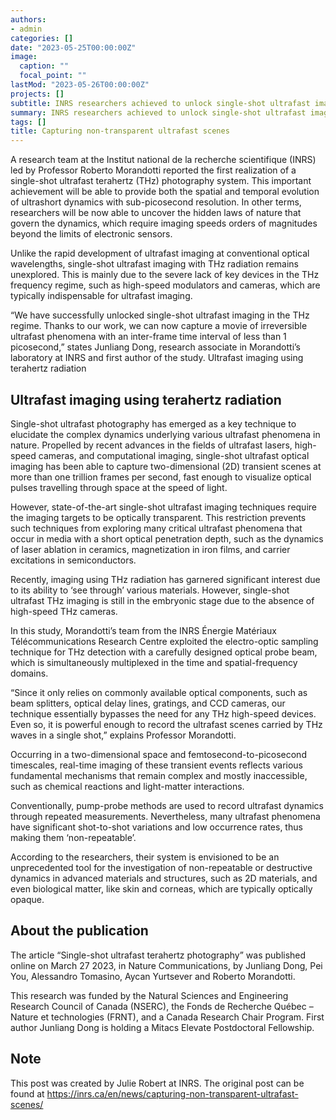 ```yaml
---
authors:
- admin
categories: []
date: "2023-05-25T00:00:00Z"
image:
  caption: ""
  focal_point: ""
lastMod: "2023-05-26T00:00:00Z"
projects: []
subtitle: INRS researchers achieved to unlock single-shot ultrafast imaging in terahertz system.
summary: INRS researchers achieved to unlock single-shot ultrafast imaging in terahertz system.
tags: []
title: Capturing non-transparent ultrafast scenes
---
```


A research team at the Institut national de la recherche scientifique (INRS) led by Professor Roberto Morandotti reported the first realization of a single-shot ultrafast terahertz (THz) photography system. This important achievement will be able to provide both the spatial and temporal evolution of ultrashort dynamics with sub-picosecond resolution. In other terms, researchers will be now able to uncover the hidden laws of nature that govern the dynamics, which require imaging speeds orders of magnitudes beyond the limits of electronic sensors.

Unlike the rapid development of ultrafast imaging at conventional optical wavelengths, single-shot ultrafast imaging with THz radiation remains unexplored. This is mainly due to the severe lack of key devices in the THz frequency regime, such as high-speed modulators and cameras, which are typically indispensable for ultrafast imaging.

“We have successfully unlocked single-shot ultrafast imaging in the THz regime. Thanks to our work, we can now capture a movie of irreversible ultrafast phenomena with an inter-frame time interval of less than 1 picosecond,” states Junliang Dong, research associate in Morandotti’s laboratory at INRS and first author of the study.
Ultrafast imaging using terahertz radiation

## Ultrafast imaging using terahertz radiation

Single-shot ultrafast photography has emerged as a key technique to elucidate the complex dynamics underlying various ultrafast phenomena in nature. Propelled by recent advances in the fields of ultrafast lasers, high-speed cameras, and computational imaging, single-shot ultrafast optical imaging has been able to capture two-dimensional (2D) transient scenes at more than one trillion frames per second, fast enough to visualize optical pulses travelling through space at the speed of light.

However, state-of-the-art single-shot ultrafast imaging techniques require the imaging targets to be optically transparent. This restriction prevents such techniques from exploring many critical ultrafast phenomena that occur in media with a short optical penetration depth, such as the dynamics of laser ablation in ceramics, magnetization in iron films, and carrier excitations in semiconductors.

Recently, imaging using THz radiation has garnered significant interest due to its ability to ‘see through’ various materials. However, single-shot ultrafast THz imaging is still in the embryonic stage due to the absence of high-speed THz cameras.

In this study, Morandotti’s team from the INRS Énergie Matériaux Télécommunications Research Centre exploited the electro-optic sampling technique for THz detection with a carefully designed optical probe beam, which is simultaneously multiplexed in the time and spatial-frequency domains.

“Since it only relies on commonly available optical components, such as beam splitters, optical delay lines, gratings, and CCD cameras, our technique essentially bypasses the need for any THz high-speed devices. Even so, it is powerful enough to record the ultrafast scenes carried by THz waves in a single shot,” explains Professor Morandotti.

Occurring in a two-dimensional space and femtosecond-to-picosecond timescales, real-time imaging of these transient events reflects various fundamental mechanisms that remain complex and mostly inaccessible, such as chemical reactions and light-matter interactions.

Conventionally, pump-probe methods are used to record ultrafast dynamics through repeated measurements. Nevertheless, many ultrafast phenomena have significant shot-to-shot variations and low occurrence rates, thus making them ‘non-repeatable’.

According to the researchers, their system is envisioned to be an unprecedented tool for the investigation of non-repeatable or destructive dynamics in advanced materials and structures, such as 2D materials, and even biological matter, like skin and corneas, which are typically optically opaque. 

## About the publication

The article “Single-shot ultrafast terahertz photography” was published online on March 27 2023, in Nature Communications, by Junliang Dong, Pei You, Alessandro Tomasino, Aycan Yurtsever and Roberto Morandotti.

This research was funded by the Natural Sciences and Engineering Research Council of Canada (NSERC), the Fonds de Recherche Québec – Nature et technologies (FRNT), and a Canada Research Chair Program. First author Junliang Dong is holding a Mitacs Elevate Postdoctoral Fellowship.

## Note
This post was created by Julie Robert at INRS. The original post can be found at https://inrs.ca/en/news/capturing-non-transparent-ultrafast-scenes/
